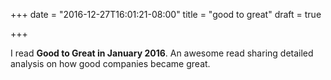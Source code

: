 +++
date = "2016-12-27T16:01:21-08:00"
title = "good to great"
draft = true

+++

I read **Good to Great in January 2016**. An awesome read sharing detailed analysis on how good companies became great.
